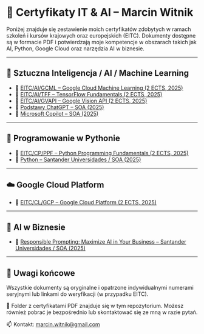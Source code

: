 # 📄 Certyfikaty IT & AI – Marcin Witnik

Poniżej znajduje się zestawienie moich certyfikatów zdobytych w ramach szkoleń i kursów krajowych oraz europejskich (EITC). Dokumenty dostępne są w formacie PDF i potwierdzają moje kompetencje w obszarach takich jak AI, Python, Google Cloud oraz narzędzia AI w biznesie.

---

## 🧠 Sztuczna Inteligencja / AI / Machine Learning

- 📜 [EITC/AI/GCML – Google Cloud Machine Learning (2 ECTS, 2025)](https://www.eitci.org/val.php?id=EITC/AI/GCML/SLJ25004739&t=cxHPTzTRHfCF6245)
- 📜 [EITC/AI/TFF – TensorFlow Fundamentals (2 ECTS, 2025)](https://www.eitci.org/val.php?id=EITC/AI/TFF/SLJ25004739&t=ShW35LqHBDQvgc7z)
- 📜 [EITC/AI/GVAPI – Google Vision API (2 ECTS, 2025)](https://www.eitci.org/val.php?id=EITC/AI/GVAPI/SLJ25004739&t=1JHvjd3V0d21mwtg)
- 📜 [Podstawy ChatGPT – SOA (2025)](Podstawy%20ChatGPT%20Certyfikat.pdf)
- 📜 [Microsoft Copilot – SOA (2025)](Podstawy%20Microsoft%20Copilot.pdf)

---

## 🐍 Programowanie w Pythonie

- 📜 [EITC/CP/PPF – Python Programming Fundamentals (2 ECTS, 2025)](https://www.eitci.org/val.php?id=EITC/CP/PPF/SLJ25004739&t=47BTnqjt1KP1lr5w)
- 📜 [Python – Santander Universidades / SOA (2025)](Python%20Santander%20Certyfikat.pdf)

---

## ☁️ Google Cloud Platform

- 📜 [EITC/CL/GCP – Google Cloud Platform (2 ECTS, 2025)](https://www.eitci.org/val.php?id=EITC/CL/GCP/SLJ25004739&t=wDpwrFKg4XhcV9JS)

---

## 💼 AI w Biznesie

- 📜 [Responsible Prompting: Maximize AI in Your Business – Santander Universidades / SOA (2025)](AI%20in%20business%20Santander%20Certyfikat.pdf)

---

## 🔗 Uwagi końcowe

Wszystkie dokumenty są oryginalne i opatrzone indywidualnymi numerami seryjnymi lub linkami do weryfikacji (w przypadku EITC). 

📁 Folder z certyfikatami PDF znajduje się w tym repozytorium. Możesz również pobrać je bezpośrednio lub skontaktować się ze mną w razie pytań.

📫 Kontakt: marcin.witnik@gmail.com
